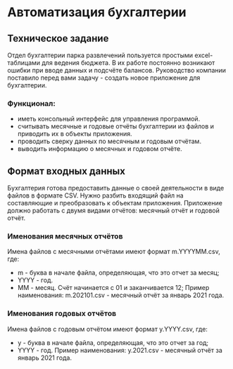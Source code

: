 # Автоматизация бухгалтерии

## Техническое задание
Отдел бухгалтерии парка развлечений пользуется простыми excel-таблицами для ведения бюджета. 
В их работе постоянно возникают ошибки при вводе данных и подсчёте балансов. 
Руководство компании поставило перед вами задачу - создать новое приложение для бухгалтерии.

### Функционал:
- иметь консольный интерфейс для управления программой.
- считывать месячные и годовые отчёты бухгалтерии из файлов и 
приводить их в объекты приложения.
- проводить сверку данных по месячным и годовым отчётам.
- выводить информацию о месячных и годовом отчёте.

## Формат входных данных
Бухгалтерия готова предоставить данные о своей деятельности в виде файлов в формате CSV. 
Нужно разбить входящий файл на составляющие и преобразовать к объектам приложения. 
Приложение должно работать с двумя видами отчётов: месячный отчёт и годовой отчёт.

### Именования месячных отчётов
Имена файлов с месячными отчётами имеют формат m.YYYYMM.csv, где:
- m - буква в начале файла, определяющая, что это отчет за месяц;
- YYYY - год.
- MM - месяц. Счёт начинается с 01 и заканчивается 12;
Пример наименования: m.202101.csv - месячный отчёт за январь 2021 года.

### Именования годовых отчётов
Имена файлов с годовым отчётом имеют формат y.YYYY.csv, где:
- y - буква в начале файла, определяющая, что это отчет за год;
- YYYY - год.
Пример наименования: y.2021.csv - месячный отчёт за январь 2021 года.

